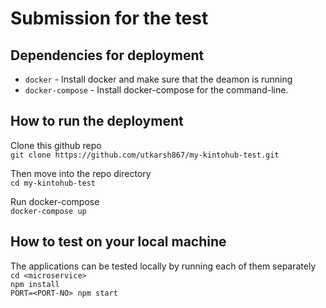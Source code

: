 # Submission for the test

## Dependencies for deployment
* `docker` - Install docker and make sure that the deamon is running
* `docker-compose` - Install docker-compose for the command-line.

## How to run the deployment

Clone this github repo   
`git clone https://github.com/utkarsh867/my-kintohub-test.git`   

Then move into the repo directory   
`cd my-kintohub-test`   

Run docker-compose   
`docker-compose up`

## How to test on your local machine

The applications can be tested locally by running each of them separately   
`cd <microservice>`   
`npm install`   
`PORT=<PORT-NO> npm start`   
